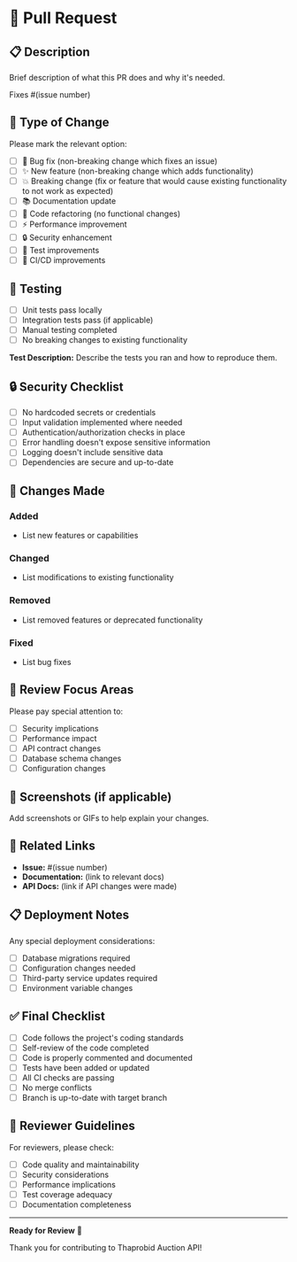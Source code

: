 # 🚀 Pull Request

## 📋 Description

Brief description of what this PR does and why it's needed.

Fixes #(issue number)

## 🔄 Type of Change

Please mark the relevant option:

- [ ] 🐛 Bug fix (non-breaking change which fixes an issue)
- [ ] ✨ New feature (non-breaking change which adds functionality)
- [ ] 💥 Breaking change (fix or feature that would cause existing functionality to not work as expected)
- [ ] 📚 Documentation update
- [ ] 🔧 Code refactoring (no functional changes)
- [ ] ⚡ Performance improvement
- [ ] 🔒 Security enhancement
- [ ] 🧪 Test improvements
- [ ] 🚀 CI/CD improvements

## 🧪 Testing

- [ ] Unit tests pass locally
- [ ] Integration tests pass (if applicable)
- [ ] Manual testing completed
- [ ] No breaking changes to existing functionality

**Test Description:**
Describe the tests you ran and how to reproduce them.

## 🔒 Security Checklist

- [ ] No hardcoded secrets or credentials
- [ ] Input validation implemented where needed
- [ ] Authentication/authorization checks in place
- [ ] Error handling doesn't expose sensitive information
- [ ] Logging doesn't include sensitive data
- [ ] Dependencies are secure and up-to-date

## 📝 Changes Made

### Added
- List new features or capabilities

### Changed
- List modifications to existing functionality

### Removed
- List removed features or deprecated functionality

### Fixed
- List bug fixes

## 🌟 Review Focus Areas

Please pay special attention to:
- [ ] Security implications
- [ ] Performance impact
- [ ] API contract changes
- [ ] Database schema changes
- [ ] Configuration changes

## 📸 Screenshots (if applicable)

Add screenshots or GIFs to help explain your changes.

## 🔗 Related Links

- **Issue:** #(issue number)
- **Documentation:** (link to relevant docs)
- **API Docs:** (link if API changes were made)

## 📋 Deployment Notes

Any special deployment considerations:
- [ ] Database migrations required
- [ ] Configuration changes needed
- [ ] Third-party service updates required
- [ ] Environment variable changes

## ✅ Final Checklist

- [ ] Code follows the project's coding standards
- [ ] Self-review of the code completed
- [ ] Code is properly commented and documented
- [ ] Tests have been added or updated
- [ ] All CI checks are passing
- [ ] No merge conflicts
- [ ] Branch is up-to-date with target branch

## 🤝 Reviewer Guidelines

For reviewers, please check:
- [ ] Code quality and maintainability
- [ ] Security considerations
- [ ] Performance implications
- [ ] Test coverage adequacy
- [ ] Documentation completeness

---

**Ready for Review** 🎉

Thank you for contributing to Thaprobid Auction API!